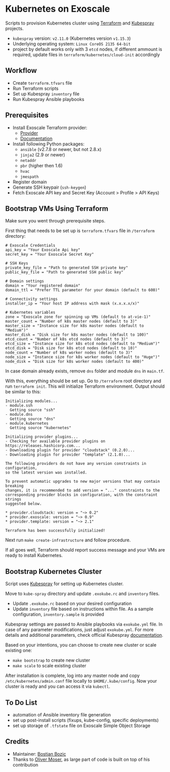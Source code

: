 # Kubernetes on Exoscale
Scripts to provision Kubernetes cluster using [Terraform](https://www.terraform.io) and [Kubespray](https://github.com/kubernetes-sigs/kubespray) projects.
* `kubespray` version: `v2.11.0` (Kubernetes version `v1.15.3`)
* Underlying operating system: `Linux CoreOS 2135 64-bit`
* project by default works only with 3 `etcd` nodes, if different ammount is required, update files in `terraform/kubernetes/cloud-init` accordingly

## Workflow
* Create `terraform.tfvars` file
* Run Terraform scripts
* Set up Kubespray `inventory` file
* Run Kubespray Ansible playbooks

## Prerequisites
* Install Exoscale Terraform provider:
    * [Provider](https://github.com/exoscale/terraform-provider-exoscale)
    * [Documentation](https://www.terraform.io/docs/configuration/providers.html#third-party-plugins)
* Install following Python packages:
    * `ansible` (v2.7.8 or newer, but not 2.8.x)
    * `jinja2` (2.9 or newer)
    * `netaddr`
    * `pbr` (higher then 1.6)
    * `hvac`
    * `jmespath`
* Register domain
* Generate SSH keypair (`ssh-keygen`)
* Fetch Exoscale API key and Secret Key (Account > Profile > API Keys)

## Bootstrap VMs Using Terraform
Make sure you went through prerequisite steps.

First thing that needs to be set up is `terraform.tfvars` file in `/terraform` directory:
```
# Exoscale Credentials
api_key = "Your Exoscale Api key"
secret_key = "Your Exoscale Secret Key"

# SSH Keys
private_key_file = "Path to generated SSH private key"
public_key_file = "Path to generated SSH public key"

# Domain settings
domain = "Your registered domain"
domain_ttl = "Prefer TTL parameter for your domain (default to 600)"

# Connectivity settings
installer_ip = "Your host IP address with mask (x.x.x.x/x)"

# Kubernetes variables
zone = "Exoscale zone for spinning up VMs (default to at-vie-1)"
master_count = "Number of k8s master nodes (default to 3)"
master_size = "Instance size for k8s master nodes (default to "Medium")"
master_disk = "Disk size for k8s master nodes (default to 100)"
etcd_count = "Number of k8s etcd nodes (default to 3)"
etcd_size = "Instance size for k8s etcd nodes (default to "Medium")"
etcd_disk = "Disk size for k8s etcd nodes (default to 10)"
node_count = "Number of k8s worker nodes (default to 3)"
node_size = "Instance size for k8s worker nodes (default to "Huge")"
node_disk = "Disk size for k8s worker nodes (default to 400)"
```

In case domain already exists, remove `dns` folder and module `dns` in `main.tf`.

With this, everything should be set up. Go to `/terraform` root directory and run `terraform init`. This will initialize Terraform environment. Output should be similar to this:
```
Initializing modules...
- module.ssh
  Getting source "ssh"
- module.dns
  Getting source "dns"
- module.kubernetes
  Getting source "kubernetes"

Initializing provider plugins...
- Checking for available provider plugins on https://releases.hashicorp.com...
- Downloading plugin for provider "cloudstack" (0.2.0)...
- Downloading plugin for provider "template" (2.1.0)...

The following providers do not have any version constraints in configuration,
so the latest version was installed.

To prevent automatic upgrades to new major versions that may contain breaking
changes, it is recommended to add version = "..." constraints to the
corresponding provider blocks in configuration, with the constraint strings
suggested below.

* provider.cloudstack: version = "~> 0.2"
* provider.exoscale: version = "~> 0.9"
* provider.template: version = "~> 2.1"

Terraform has been successfully initialized!
```

Next run `make create-infrastructure` and follow procedure.

If all goes well, Terraform should report success message and your VMs are ready to install Kubernetes.

## Bootstrap Kubernetes Cluster
Script uses [Kubespray](https://github.com/kubernetes-sigs/kubespray) for setting up Kubernetes cluster.

Move to `kube-spray` directory and update `.exokube.rc` and `inventory` files.
* Update `.exokube.rc` based on your desired configuration
* Update `inventory` file based on instructions within file. As a sample configuration, `inventory.sample` is provided

Kubespray settings are passed to Ansible playbooks via `exokube.yml` file. In case of any parameter modifications, just adjust `exokube.yml`. For more details and additional parameters, check official Kubespray [documentation](https://github.com/kubernetes-sigs/kubespray/blob/master/docs/vars.md).

Based on your intentions, you can choose to create new cluster or scale existing one:
* `make bootstrap` to create new cluster
* `make scale` to scale existing cluster

After installation is complete, log into any master node and copy `/etc/kubernetes/admin.conf` file locally to `$HOME/.kube/config`. Now your cluster is ready and you can access it via `kubectl`.

## To Do List
* automation of Ansible inventory file generation
* set up post-install scripts (fixups, kube-config, specific deployments)
* set up storage of `.tfstate` file on Exoscale Simple Object Storage

## Credits
* Maintainer: [Bostjan Bozic](https://github.com/BostjanBozic)
* Thanks to [Oliver Moser](https://github.com/olmoser), as large part of code is built on top of his contribution
